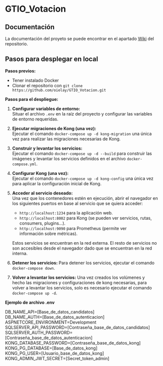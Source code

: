 # GTIO_Votacion

## Documentación

La documentación del proyeto se puede encontrar en el apartado [Wiki](https://github.com/oielay/GTIO_Votacion/wiki) del repositorio.

## Pasos para desplegar en local

**Pasos previos:**

* Tener instalado Docker
* Clonar el repositorio con `git clone https://github.com/oielay/GTIO_Votacion.git`

**Pasos para el despliegue:**

1. **Configurar variables de entorno:**  
    Situar el archivo `.env` en la raíz del proyecto y configurar las variables de entorno requeridas.

2. **Ejecutar migraciones de Kong (una vez):**  
    Ejecutar el comando `docker-compose up -d kong-migration` una única vez para realizar las migraciones necesarias de Kong.

3. **Construir y levantar los servicios:**  
    Ejecutar el comando `docker-compose up -d --build` para construir las imágenes y levantar los servicios definidos en el archivo `docker-compose.yml`.

4. **Configurar Kong (una vez):**  
    Ejecutar el comando `docker-compose up -d kong-config` una única vez para aplicar la configuración inicial de Kong.

5. **Acceder al servicio deseado:**  
    Una vez que los contenedores estén en ejecución, abrir el navegador en los siguientes puertos en base al servicio que se quiera acceder:
    - `http://localhost:1234` para la aplicación web.
    - `http://localhost:8002` para Kong (se pueden ver servicios, rutas, consumers, plugins...).
    - `http://localhost:9090` para Prometheus (permite ver información sobre métricas).

    Estos servicios se encuentran en la red externa. El resto de servicios no son accesibles desde el navegador dado que se encuentran en la red interna.

6. **Detener los servicios:**
    Para detener los servicios, ejecutar el comando `docker-compose down`.

7. **Volver a levantar los servicios:**
    Una vez creados los volúmenes y hecho las migraciones y configuraciones de kong necesarias, para volver a levantar los servicios, solo es necesario ejecutar el comando `docker-compose up -d`.

**Ejemplo de archivo .env**

DB_NAME_API=[Base_de_datos_candidatos]<br>
DB_NAME_AUTH=[Base_de_datos_autenticacion]<br>
ASPNETCORE_ENVIRONMENT=Development<br>
SQLSERVER_API_PASSWORD=[Contraseña_base_de_datos_candidatos]<br>
SQLSERVER_AUTH_PASSWORD=[Contraseña_base_de_datos_autenticacion]<br>
KONG_DATABASE_PASSWORD=[Contraseña_base_de_datos_kong]<br>
KONG_PG_DATABASE=[Base_de_datos_kong]<br>
KONG_PG_USER=[Usuario_base_de_datos_kong]<br>
KONG_ADMIN_JWT_SECRET=[Secret_token_admin]<br>
